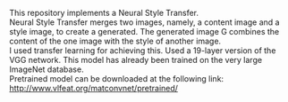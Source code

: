 This repository implements a Neural Style Transfer.
<br>
Neural Style Transfer merges two images, namely, a content image and a style image, to create a generated. 
The generated image G combines the content of the one image with the style of another image.
<br>
I used transfer learning for achieving this. Used a 19-layer version of the VGG network. This model has already been trained on the very large ImageNet database.
<br>
Pretrained model can be downloaded at the following link: http://www.vlfeat.org/matconvnet/pretrained/
